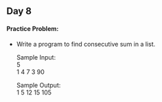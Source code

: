 ## Day 8

#### Practice Problem:

* Write a program to find consecutive sum in a list.

    Sample Input:   
    5   
    1 4 7 3 90   

    Sample Output:   
    1 5 12 15 105   
